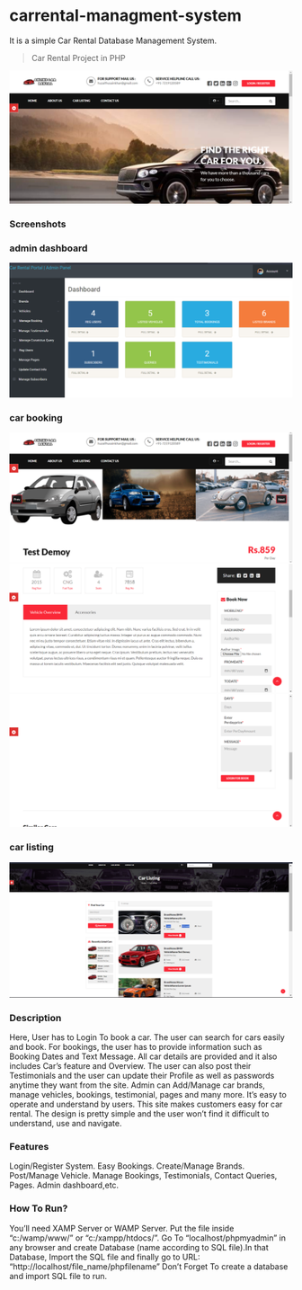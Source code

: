 # carrental-managment-system
It is a simple Car Rental Database Management System.

> Car Rental Project in PHP

![Icon](assets/images/logogithub.png)


### Screenshots

### admin dashboard
![](assets/images/dashboard.png)
### car booking
![](assets/images/booking1.png)
![](assets/images/booking2.png)
![](assets/images/booking3.png)
### car listing
![](assets/images/booking4.png)


### Description

Here, User has to Login To book a car. The user can search for cars easily and book. For bookings, the user has to provide information such as Booking Dates and Text Message. All car details are provided and it also includes Car’s feature and Overview. The user can also post their Testimonials and the user can update their Profile as well as passwords anytime they want from the site. Admin can Add/Manage car brands, manage vehicles, bookings, testimonial, pages and many more.  It’s easy to operate and understand by users. This site makes customers easy for car rental. The design is pretty simple and the user won’t find it difficult to understand, use and navigate.

### Features 

Login/Register System.
Easy Bookings.
Create/Manage Brands.
Post/Manage Vehicle.
Manage Bookings, Testimonials, Contact Queries, Pages.
Admin dashboard,etc.



### How To Run?
You’ll need XAMP Server or WAMP Server. Put the file inside “c:/wamp/www/” or “c:/xampp/htdocs/”. Go To “localhost/phpmyadmin” in any browser and create Database (name according to SQL file).In that Database, Import the SQL file and finally go to URL: “http://localhost/file_name/phpfilename”
Don’t Forget To create a database and import SQL file to run.


